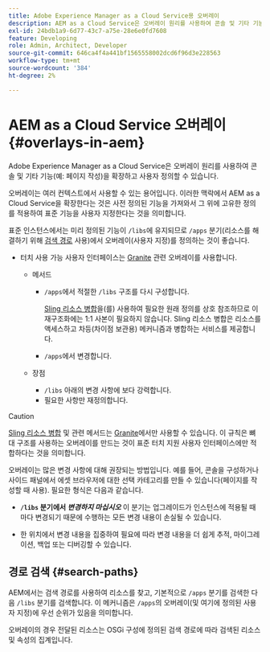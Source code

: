 ```yaml
---
title: Adobe Experience Manager as a Cloud Service용 오버레이
description: AEM as a Cloud Service은 오버레이 원리를 사용하여 콘솔 및 기타 기능을 확장하고 사용자 정의할 수 있습니다
exl-id: 24bdb1a9-6d77-43c7-a75e-28e6e0fd7608
feature: Developing
role: Admin, Architect, Developer
source-git-commit: 646ca4f4a441bf1565558002dcd6f96d3e228563
workflow-type: tm+mt
source-wordcount: '384'
ht-degree: 2%

---
```


# AEM as a Cloud Service 오버레이 {#overlays-in-aem}

Adobe Experience Manager as a Cloud Service은 오버레이 원리를 사용하여 콘솔 및 기타 기능(예: 페이지 작성)을 확장하고 사용자 정의할 수 있습니다.

오버레이는 여러 컨텍스트에서 사용할 수 있는 용어입니다. 이러한 맥락에서 AEM as a Cloud Service을 확장한다는 것은 사전 정의된 기능을 가져와서 그 위에 고유한 정의를 적용하여 표준 기능을 사용자 지정한다는 것을 의미합니다.

표준 인스턴스에서는 미리 정의된 기능이 `/libs`에 유지되므로 `/apps` 분기(리소스를 해결하기 위해 [검색 경로](#search-paths) 사용)에서 오버레이(사용자 지정)를 정의하는 것이 좋습니다.

* 터치 사용 가능 사용자 인터페이스는 [Granite](https://developer.adobe.com/experience-manager/reference-materials/6-5/granite-ui/api/jcr_root/libs/granite/ui/index.html) 관련 오버레이를 사용합니다.

   * 메서드

      * `/apps`에서 적절한 `/libs` 구조를 다시 구성합니다.

        [Sling 리소스 병합](/help/implementing/developing/introduction/sling-resource-merger.md)을(를) 사용하여 필요한 원래 정의를 상호 참조하므로 이 재구조화에는 1:1 사본이 필요하지 않습니다. Sling 리소스 병합은 리소스를 액세스하고 차등(차이점 보관용) 메커니즘과 병합하는 서비스를 제공합니다.

      * `/apps`에서 변경합니다.

   * 장점

      * `/libs` 아래의 변경 사항에 보다 강력합니다.
      * 필요한 사항만 재정의합니다.

>[!CAUTION]
>
>[Sling 리소스 병합](/help/implementing/developing/introduction/sling-resource-merger.md) 및 관련 메서드는 [Granite](https://developer.adobe.com/experience-manager/reference-materials/6-5/granite-ui/api/jcr_root/libs/granite/ui/index.html)에서만 사용할 수 있습니다. 이 규칙은 뼈대 구조를 사용하는 오버레이를 만드는 것이 표준 터치 지원 사용자 인터페이스에만 적합하다는 것을 의미합니다.

오버레이는 많은 변경 사항에 대해 권장되는 방법입니다. 예를 들어, 콘솔을 구성하거나 사이드 패널에서 에셋 브라우저에 대한 선택 카테고리를 만들 수 있습니다(페이지를 작성할 때 사용). 필요한 형식은 다음과 같습니다.

* **`/libs` 분기에서 *변경하지 마십시오***
이 분기는 업그레이드가 인스턴스에 적용될 때마다 변경되기 때문에 수행하는 모든 변경 내용이 손실될 수 있습니다.

* 한 위치에서 변경 내용을 집중하여 필요에 따라 변경 내용을 더 쉽게 추적, 마이그레이션, 백업 또는 디버깅할 수 있습니다.

## 경로 검색 {#search-paths}

AEM에서는 검색 경로를 사용하여 리소스를 찾고, 기본적으로 `/apps` 분기를 검색한 다음 `/libs` 분기를 검색합니다. 이 메커니즘은 `/apps`의 오버레이(및 여기에 정의된 사용자 지정)에 우선 순위가 있음을 의미합니다.

오버레이의 경우 전달된 리소스는 OSGi 구성에 정의된 검색 경로에 따라 검색된 리소스 및 속성의 집계입니다.
